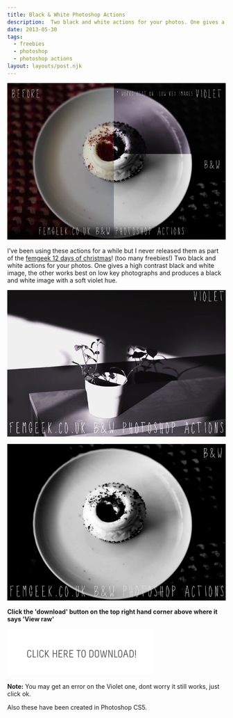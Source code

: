 ```yaml
---
title: Black & White Photoshop Actions
description:  Two black and white actions for your photos. One gives a high contrast black and white image, the other works best on low key photographs and produces a black and white image with a soft violet hue.
date: 2013-05-30
tags:
  - freebies 
  - photoshop 
  - photoshop actions
layout: layouts/post.njk
---
```

 
 

![Femgeek B&W Photoshop Actions](8891305535_e1d65868f2_o.jpg)

 

I’ve been using these actions for a while but I never released them as part of the [femgeek 12 days of christmas](http://www.femgeek.co.uk/tag/12-days-of-femgeek-christmas/)! (too many freebies!) Two black and white actions for your photos. One gives a high contrast black and white image, the other works best on low key photographs and produces a black and white image with a soft violet hue.

![Femgeek B&W Photoshop Actions](8891305467_49c9491cd9_o.jpg)

![Femgeek B&W Photoshop Actions](8891926720_e60185a62a_o.jpg)



**Click the 'download' button on the top right hand corner above where it says 'View raw'**

[![Femgeek Black & White Photoshop Actions](downloadBtn-20201229114303192.jpg)](https://github.com/apricot13/femgeek-static/blob/master/posts/2013-05-30-black-and-white-photoshop-actions/femgeek_bw_actions.zip)

**Note:** You may get an error on the Violet one, dont worry it still works, just click ok.

Also these have been created in Photoshop CS5.